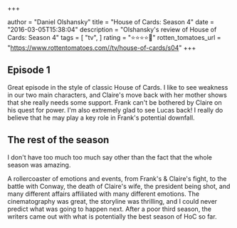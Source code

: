 +++

author = "Daniel Olshansky"
title = "House of Cards: Season 4"
date = "2016-03-05T15:38:04"
description = "Olshansky's review of House of Cards: Season 4"
tags = [
    "tv",
]
rating = "⭐⭐⭐⭐🌟"
rotten_tomatoes_url = "https://www.rottentomatoes.com//tv/house-of-cards/s04"
+++

Episode 1
------------
Great episode in the style of classic House of Cards. I like to see weakness in our two main characters, and Claire's move back with her mother shows that she really needs some support. Frank can't be bothered by Claire on his quest for power. I'm also extremely glad to see Lucas back! I really do believe that he may play a key role in Frank's potential downfall.

The rest of the season
-----------------------------
I don't have too much too much say other than the fact that the whole season was amazing.

A rollercoaster of emotions and events, from Frank's & Claire's fight, to the battle with Conway, the death of Claire's wife, the president being shot, and many different affairs affiliated with many different emotions. The cinematography was great, the storyline was thrilling, and I could never predict what was going to happen next. After a poor third season, the writers came out with what is potentially the best season of HoC so far.

